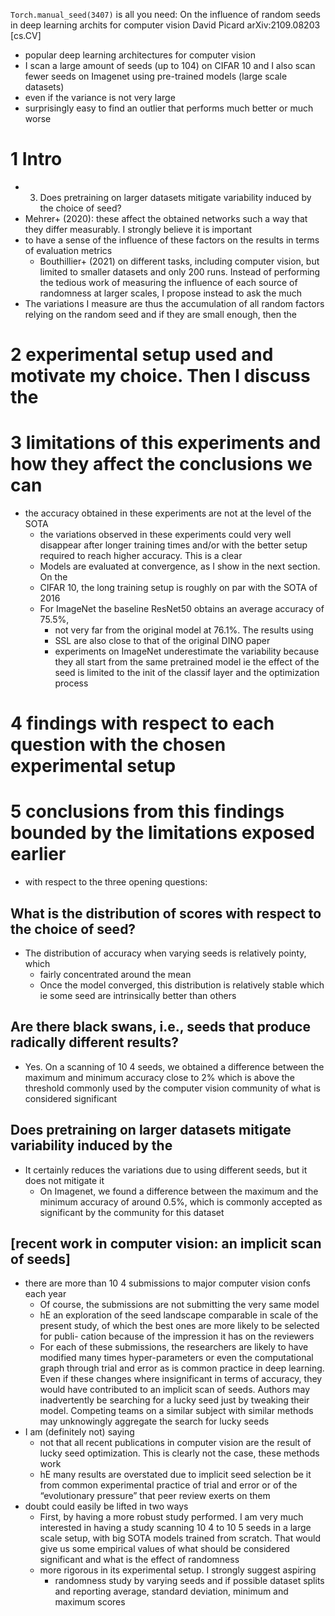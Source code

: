 `Torch.manual_seed(3407)` is all you need:
  On the influence of random seeds in deep learning archits for computer vision
David Picard
arXiv:2109.08203 [cs.CV]

* popular deep learning architectures for computer vision
* I scan a large amount of seeds (up to 104) on CIFAR 10 and I also scan fewer
  seeds on Imagenet using pre-trained models (large scale datasets)
* even if the variance is not very large
* surprisingly easy to find an outlier that performs much better or much worse

# 1 Intro

* 3. Does pretraining on larger datasets mitigate variability induced by the
  choice of seed?
* Mehrer+ (2020): these affect the obtained networks such a way that they
  differ measurably. I strongly believe it is important
* to have a sense of the influence of these factors on the results in terms of
  evaluation metrics
  * Bouthillier+ (2021) on different tasks, including computer vision, but
    limited to smaller datasets and only 200 runs.  Instead of performing the
    tedious work of measuring the influence of each source of randomness at
    larger scales, I propose instead to ask the much
* The variations I measure are thus the accumulation of all random factors
  relying on the random seed and if they are small enough, then the

# 2 experimental setup used and motivate my choice. Then I discuss the

# 3 limitations of this experiments and how they affect the conclusions we can

* the accuracy obtained in these experiments are not at the level of the SOTA
  * the variations observed in these experiments could very well disappear
    after longer training times and/or with the better setup required to reach
    higher accuracy.  This is a clear
  * Models are evaluated at convergence, as I show in the next section. On the
  * CIFAR 10, the long training setup is roughly on par with the SOTA of 2016
  * For ImageNet the baseline ResNet50 obtains an average accuracy of 75.5%,
    * not very far from the original model at 76.1%. The results using
    * SSL are also close to that of the original DINO paper
    * experiments on ImageNet underestimate the variability because they all
      start from the same pretrained model ie the effect of the seed is limited
      to the init of the classif layer and the optimization process

# 4 findings with respect to each question with the chosen experimental setup

# 5 conclusions from this findings bounded by the limitations exposed earlier

* with respect to the three opening questions:

## What is the distribution of scores with respect to the choice of seed?

* The distribution of accuracy when varying seeds is relatively pointy, which
  * fairly concentrated around the mean
  * Once the model converged, this distribution is relatively stable which ie
    some seed are intrinsically better than others

## Are there black swans, i.e., seeds that produce radically different results?

* Yes.  On a scanning of 10 4 seeds, we obtained a difference between the
  maximum and minimum accuracy close to 2% which is above the threshold
  commonly used by the computer vision community of what is considered
  significant

## Does pretraining on larger datasets mitigate variability induced by the

* It certainly reduces the variations due to using different seeds, but it does
  not mitigate it
  * On Imagenet, we found a difference between the maximum and the minimum
    accuracy of around 0.5%, which is commonly accepted as significant by the
    community for this dataset

## [recent work in computer vision: an implicit scan of seeds]

* there are more than 10 4 submissions to major computer vision confs each year
  * Of course, the submissions are not submitting the very same model
  * hE an exploration of the seed landscape comparable in scale of the present
    study, of which the best ones are more likely to be selected for publi-
    cation because of the impression it has on the reviewers
  * For each of these submissions, the researchers are likely to have modified
    many times hyper-parameters or even the computational graph through trial
    and error as is common practice in deep learning. Even if these changes
    where insignificant in terms of accuracy, they would have contributed to an
    implicit scan of seeds. Authors may inadvertently be searching for a lucky
    seed just by tweaking their model. Competing teams on a similar subject
    with similar methods may unknowingly aggregate the search for lucky seeds
* I am (definitely not) saying
  * not that all recent publications in computer vision are the result of lucky
    seed optimization. This is clearly not the case, these methods work
  * hE many results are overstated due to implicit seed selection
    be it from common experimental practice of trial and error or of the
    “evolutionary pressure” that peer review exerts on them
* doubt could easily be lifted in two ways
  * First, by having a more robust study performed. I am very much interested
    in having a study scanning 10 4 to 10 5 seeds in a large scale setup, with
    big SOTA models trained from scratch. That would give us some empirical
    values of what should be considered significant and what is the effect of
    randomness
  * more rigorous in its experimental setup. I strongly suggest aspiring
    * randomness study by varying seeds and if possible dataset splits and
      reporting average, standard deviation, minimum and maximum scores
